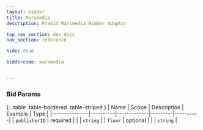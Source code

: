 ```yaml
---
layout: bidder
title: Marsmedia
description: Prebid Marsmedia Bidder Adaptor

top_nav_section: dev_docs
nav_section: reference

hide: true

biddercode: marsmedia


---
```


### Bid Params

{: .table .table-bordered .table-striped }
| Name          | Scope    | Description | Example | Type     |
|---------------|----------|-------------|---------|----------|
| `publisherID` | required |             |         | `string` |
| `floor`       | optional |             |         | `string` |
